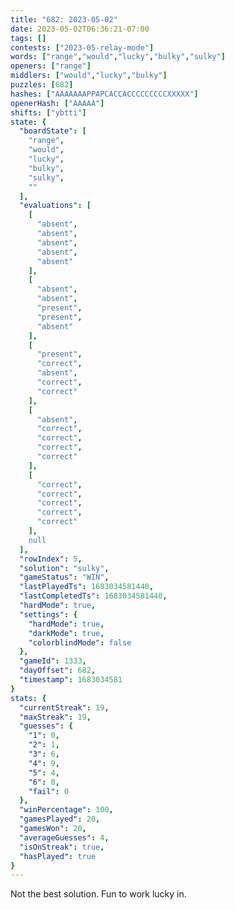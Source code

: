 ```yaml
---
title: "682: 2023-05-02"
date: 2023-05-02T06:36:21-07:00
tags: []
contests: ["2023-05-relay-mode"]
words: ["range","would","lucky","bulky","sulky"]
openers: ["range"]
middlers: ["would","lucky","bulky"]
puzzles: [682]
hashes: ["AAAAAAAPPAPCACCACCCCCCCCCXXXXX"]
openerHash: ["AAAAA"]
shifts: ["ybtti"]
state: {
  "boardState": [
    "range",
    "would",
    "lucky",
    "bulky",
    "sulky",
    ""
  ],
  "evaluations": [
    [
      "absent",
      "absent",
      "absent",
      "absent",
      "absent"
    ],
    [
      "absent",
      "absent",
      "present",
      "present",
      "absent"
    ],
    [
      "present",
      "correct",
      "absent",
      "correct",
      "correct"
    ],
    [
      "absent",
      "correct",
      "correct",
      "correct",
      "correct"
    ],
    [
      "correct",
      "correct",
      "correct",
      "correct",
      "correct"
    ],
    null
  ],
  "rowIndex": 5,
  "solution": "sulky",
  "gameStatus": "WIN",
  "lastPlayedTs": 1683034581440,
  "lastCompletedTs": 1683034581440,
  "hardMode": true,
  "settings": {
    "hardMode": true,
    "darkMode": true,
    "colorblindMode": false
  },
  "gameId": 1333,
  "dayOffset": 682,
  "timestamp": 1683034581
}
stats: {
  "currentStreak": 19,
  "maxStreak": 19,
  "guesses": {
    "1": 0,
    "2": 1,
    "3": 6,
    "4": 9,
    "5": 4,
    "6": 0,
    "fail": 0
  },
  "winPercentage": 100,
  "gamesPlayed": 20,
  "gamesWon": 20,
  "averageGuesses": 4,
  "isOnStreak": true,
  "hasPlayed": true
}
---
```

<!-- more -->
Not the best solution. Fun to work lucky in.
